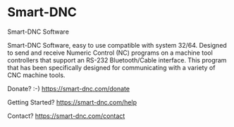 # Smart-DNC
Smart-DNC Software

Smart-DNC Software, easy to use compatible with system 32/64. Designed to send and receive Numeric Control (NC) programs on a machine tool controllers that support an RS-232 Bluetooth/Cable interface. This program that has been specifically designed for communicating with a variety of CNC machine tools.

Donate? :-)
https://smart-dnc.com/donate

Getting Started?
https://smart-dnc.com/help

Contact?
https://smart-dnc.com/contact
